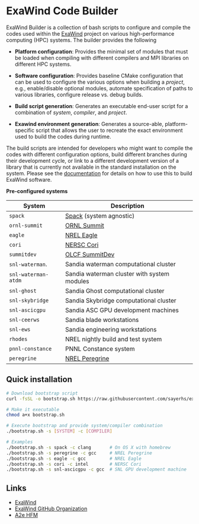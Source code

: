 # ExaWind Code Builder

ExaWind Builder is a collection of bash scripts to configure and compile the
codes used within the [ExaWind](https://github.com/exawind) project on various
high-performance computing (HPC) systems. The builder provides the following

- **Platform configuration**: Provides the minimal set of modules that must be
  loaded when compiling with different compilers and MPI libraries on different
  HPC systems.

- **Software configuration**: Provides baseline CMake configuration that can be
  used to configure the various options when building a *project*, e.g.,
  enable/disable optional modules, automate specification of paths to various
  libraries, configure release vs. debug builds.

- **Build script generation**: Generates an executable end-user script for a
  combination of *system*, *compiler*, and *project*.

- **Exawind environment generation**: Generates a source-able, platform-specific
  script that allows the user to recreate the exact environment used to build
  the codes during runtime.

The build scripts are intended for developers who might want to compile the
codes with different configuration options, build different branches during
their development cycle, or link to a different development version of a library
that is currently not available in the standard installation on the system. Please see the
[documentation](https://exawind.github.io/exawind-builder) for
details on how to use this to build ExaWind software.

**Pre-configured systems**

| System              | Description                                                                        |
|---------------------|------------------------------------------------------------------------------------|
| `spack`             | [Spack](https:://github.com/spack/spack) (system agnostic)                         |
| `ornl-summit`       | [ORNL Summit](https://www.olcf.ornl.gov/summit/)                                   |
| `eagle`             | [NREL Eagle](https://www.nrel.gov/hpc/eagle-system.html)                           |
| `cori`              | [NERSC Cori](http://www.nersc.gov/users/computational-systems/cori/)               |
| `summitdev`         | [OLCF SummitDev](https://www.olcf.ornl.gov/olcf-resources/compute-systems/summit/) |
| `snl-waterman`.     | Sandia waterman computational cluster                                              |
| `snl-waterman-atdm` | Sandia waterman cluster with system modules                                        |
| `snl-ghost`         | Sandia Ghost computational cluster                                                 |
| `snl-skybridge`     | Sandia Skybridge computational cluster                                             |
| `snl-ascicgpu`      | Sandia ASC GPU development machines                                                |
| `snl-ceerws`        | Sandia blade workstations                                                          |
| `snl-ews`           | Sandia engineering workstations                                                    |
| `rhodes`            | NREL nightly build and test system                                                 |
| `pnnl-constance`    | PNNL Constance system                                                              |
| `peregrine`         | [NREL Peregrine](https://www.nrel.gov/hpc/peregrine-system.html)                   |

## Quick installation 

```bash
# Download bootstrap script
curl -fsSL -o bootstrap.sh https://raw.githubusercontent.com/sayerhs/exawind-builder/master/bootstrap.sh

# Make it executable
chmod a+x bootstrap.sh

# Execute bootstrap and provide system/compiler combination
./bootstrap.sh -s [SYSTEM] -c [COMPILER]

# Examples
./bootstrap.sh -s spack -c clang       # On OS X with homebrew
./bootstrap.sh -s peregrine -c gcc     # NREL Peregrine
./bootstrap.sh -s eagle -c gcc         # NREL Eagle
./bootstrap.sh -s cori -c intel        # NERSC Cori
./bootstrap.sh -s snl-ascicgpu -c gcc  # SNL GPU development machine
```

## Links 

- [ExaWind](https://www.exawind.org)
- [ExaWind GitHub Organization](https://github.com/exawind)
- [A2e HFM](https://a2e.energy.gov/about/hfm)
